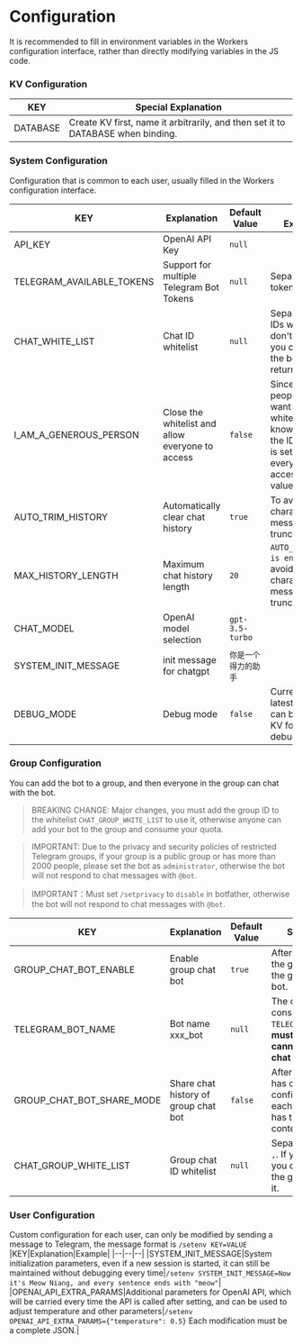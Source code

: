# Configuration

It is recommended to fill in environment variables in the Workers configuration interface, rather than directly modifying variables in the JS code.

### KV Configuration
|KEY|Special Explanation|
|--|--|
|DATABASE|Create KV first, name it arbitrarily, and then set it to DATABASE when binding.|

### System Configuration
Configuration that is common to each user, usually filled in the Workers configuration interface.

|KEY|Explanation|Default Value|Special Explanation|
|--|--|--|--|
|API_KEY|OpenAI API Key|`null`||
|TELEGRAM_AVAILABLE_TOKENS|Support for multiple Telegram Bot Tokens|`null`|Separate multiple tokens with `,`|
|CHAT_WHITE_LIST|Chat ID whitelist|`null`|Separate multiple IDs with `,`. If you don't know the ID, you can chat with the bot and it will return it.|
|I_AM_A_GENEROUS_PERSON|Close the whitelist and allow everyone to access|`false`|Since many people do not want to set a whitelist, or do not know how to get the ID, this option is set to allow everyone to access when the value is `true`.|
|AUTO_TRIM_HISTORY|Automatically clear chat history|`true`|To avoid the 4096 character limit, messages will be truncated.|
|MAX_HISTORY_LENGTH|Maximum chat history length|`20`|`AUTO_TRIM_HISTORY is enabled` To avoid the 4096 character limit, messages will be truncated.|
|CHAT_MODEL|OpenAI model selection|`gpt-3.5-turbo`||
|SYSTEM_INIT_MESSAGE|init message for chatgpt|`你是一个得力的助手`||
|DEBUG_MODE|Debug mode|`false`|Currently, the latest message can be saved to KV for easy debugging.|

### Group Configuration
You can add the bot to a group, and then everyone in the group can chat with the bot.
> BREAKING CHANGE:
> Major changes, you must add the group ID to the whitelist `CHAT_GROUP_WHITE_LIST` to use it, otherwise anyone can add your bot to the group and consume your quota.

> IMPORTANT: Due to the privacy and security policies of restricted Telegram groups, if your group is a public group or has more than 2000 people, please set the bot as `administrator`, otherwise the bot will not respond to chat messages with `@bot`.

> IMPORTANT：Must set `/setprivacy` to `disable` in botfather, otherwise the bot will not respond to chat messages with `@bot`.

|KEY|Explanation|Default Value|Special Explanation|
|--|--|--|--|
|GROUP_CHAT_BOT_ENABLE|Enable group chat bot|`true`|After enabling, the bot joins the group and everyone in the group can chat with the bot.|
|TELEGRAM_BOT_NAME|Bot name xxx_bot|`null`|The order must be consistent with `TELEGRAM_AVAILABLE_TOKENS`, **must be set, otherwise it cannot be used in group chat**|
|GROUP_CHAT_BOT_SHARE_MODE|Share chat history of group chat bot|`false`|After enabling, the group has only one session and configuration. If disabled, each person in the group has their own session context.|
|CHAT_GROUP_WHITE_LIST|Group chat ID whitelist|`null`|Separate multiple IDs with `,`. If you don't know the ID, you can chat with the bot in the group and it will return it.|

### User Configuration
Custom configuration for each user, can only be modified by sending a message to Telegram, the message format is `/setenv KEY=VALUE`
|KEY|Explanation|Example|
|--|--|--|
|SYSTEM_INIT_MESSAGE|System initialization parameters, even if a new session is started, it can still be maintained without debugging every time|`/setenv SYSTEM_INIT_MESSAGE=Now it's Meow Niang, and every sentence ends with "meow"`|
|OPENAI_API_EXTRA_PARAMS|Additional parameters for OpenAI API, which will be carried every time the API is called after setting, and can be used to adjust temperature and other parameters|`/setenv OPENAI_API_EXTRA_PARAMS={"temperature": 0.5}` Each modification must be a complete JSON.|